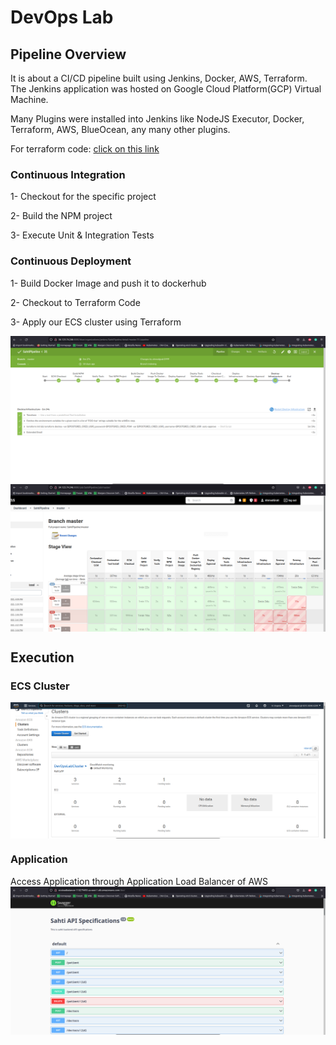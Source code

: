 # DevOps Lab
## Pipeline Overview
It is about a CI/CD pipeline built using Jenkins, Docker, AWS, Terraform.
The Jenkins application was hosted on Google Cloud Platform(GCP) Virtual Machine.

Many Plugins were installed into Jenkins like NodeJS Executor, Docker, Terraform, AWS, BlueOcean, any many other plugins.

For terraform code: [click on this link](#https://github.com/AhmedGrati/sahti-iac)
### Continuous Integration
1- Checkout for the specific project

2- Build the NPM project

3- Execute Unit & Integration Tests

### Continuous Deployment
1- Build Docker Image and push it to dockerhub

2- Checkout to Terraform Code

3- Apply our ECS cluster using Terraform

<img src="./readme_assets/jenkins-pipeline.png" style="display: block; margin-left: auto; margin-right: auto">

<img src="./readme_assets/pipeline.png" style="display: block; margin-left: auto; margin-right: auto">

## Execution
### ECS Cluster
<img src="./readme_assets/cluster.png" style="display: block; margin-left: auto; margin-right: auto">



### Application
Access Application through Application Load Balancer of AWS
<img src="./readme_assets/execution.png" style="display: block; margin-left: auto; margin-right: auto">
